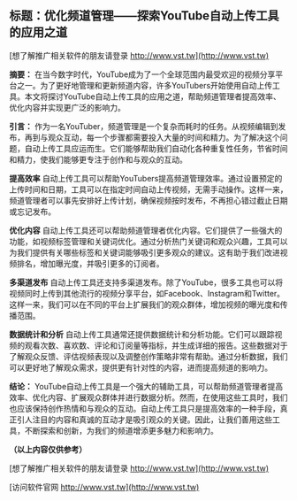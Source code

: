## **标题：优化频道管理——探索YouTube自动上传工具的应用之道**

[想了解推广相关软件的朋友请登录 http://www.vst.tw](http://www.vst.tw)

**摘要：**
在当今数字时代，YouTube成为了一个全球范围内最受欢迎的视频分享平台之一。为了更好地管理和更新频道内容，许多YouTubers开始使用自动上传工具。本文将探讨YouTube自动上传工具的应用之道，帮助频道管理者提高效率、优化内容并实现更广泛的影响力。

**引言：**
作为一名YouTuber，频道管理是一个复杂而耗时的任务。从视频编辑到发布，再到与观众互动，每一个步骤都需要投入大量的时间和精力。为了解决这个问题，自动上传工具应运而生。它们能够帮助我们自动化各种重复性任务，节省时间和精力，使我们能够更专注于创作和与观众的互动。

**提高效率**
自动上传工具可以帮助YouTubers提高频道管理效率。通过设置预定的上传时间和日期，工具可以在指定时间自动上传视频，无需手动操作。这样一来，频道管理者可以事先安排好上传计划，确保视频按时发布，不再担心错过截止日期或忘记发布。

**优化内容**
自动上传工具还可以帮助频道管理者优化内容。它们提供了一些强大的功能，如视频标签管理和关键词优化。通过分析热门关键词和观众兴趣，工具可以为我们提供有关哪些标签和关键词能够吸引更多观众的建议。这有助于我们改进视频排名，增加曝光度，并吸引更多的订阅者。

**多渠道发布**
自动上传工具还支持多渠道发布。除了YouTube，很多工具也可以将视频同时上传到其他流行的视频分享平台，如Facebook、Instagram和Twitter。这样一来，我们可以在不同的平台上扩展我们的观众群体，增加视频的曝光度和传播范围。

**数据统计和分析**
自动上传工具通常还提供数据统计和分析功能。它们可以跟踪视频的观看次数、喜欢数、评论和订阅量等指标，并生成详细的报告。这些数据对于了解观众反馈、评估视频表现以及调整创作策略非常有帮助。通过分析数据，我们可以更好地了解观众需求，提供更有针对性的内容，进而提高频道的影响力。

**结论：**
YouTube自动上传工具是一个强大的辅助工具，可以帮助频道管理者提高效率、优化内容、扩展观众群体并进行数据分析。然而，在使用这些工具时，我们也应该保持创作热情和与观众的互动。自动上传工具只是提高效率的一种手段，真正引人注目的内容和真诚的互动才是吸引观众的关键。因此，让我们善用这些工具，不断探索和创新，为我们的频道增添更多魅力和影响力。

**（以上内容仅供参考）**

[想了解推广相关软件的朋友请登录 http://www.vst.tw](http://www.vst.tw)


[访问软件官网 http://www.vst.tw](http://www.vst.tw)
